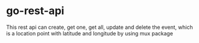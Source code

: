 # go-rest-api

This rest api can
create, get one, get all, update and delete the event, 
which is a location point with latitude and longitude by using mux package
